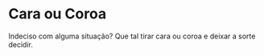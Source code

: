 # Cara ou Coroa
Indeciso com alguma situação? Que tal tirar cara ou coroa e deixar a sorte decidir.
